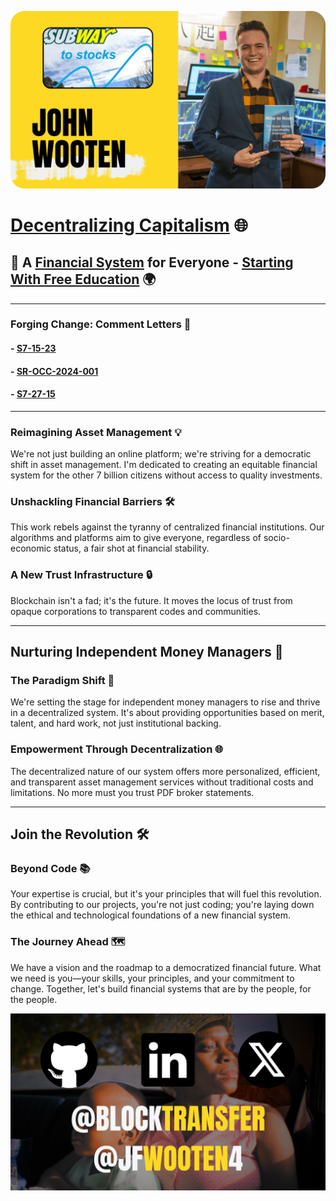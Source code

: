 [![intro](imgs/cover.png)](https://intro.jfwooten4.com)

# [Decentralizing Capitalism](https://www.decentralizingcapitalism.com) 🌐

## 📜 A [Financial System](https://stellar.org) for Everyone - [Starting With Free Education](https://www.ninetonoonsecrets.com/free-book) 🌍

---

### Forging Change: Comment Letters 📄

#### - [S7-15-23](https://wooten.link/EDGAR)
#### - [SR-OCC-2024-001](https://wooten.link/OCC)
#### - [S7-27-15](https://wooten.link/TAR)

---

### Reimagining Asset Management 💡
We're not just building an online platform; we're striving for a democratic shift in asset management. I'm dedicated to creating an equitable financial system for the other 7 billion citizens without access to quality investments.

### Unshackling Financial Barriers 🛠
This work rebels against the tyranny of centralized financial institutions. Our algorithms and platforms aim to give everyone, regardless of socio-economic status, a fair shot at financial stability.

### A New Trust Infrastructure 🔒
Blockchain isn't a fad; it's the future. It moves the locus of trust from opaque corporations to transparent codes and communities.

---

## Nurturing Independent Money Managers 🚀

### The Paradigm Shift 🔄
We're setting the stage for independent money managers to rise and thrive in a decentralized system. It's about providing opportunities based on merit, talent, and hard work, not just institutional backing.

### Empowerment Through Decentralization 🌐
The decentralized nature of our system offers more personalized, efficient, and transparent asset management services without traditional costs and limitations. No more must you trust PDF broker statements.

---

## Join the Revolution 🛠

### Beyond Code 📚
Your expertise is crucial, but it's your principles that will fuel this revolution. By contributing to our projects, you're not just coding; you're laying down the ethical and technological foundations of a new financial system.

### The Journey Ahead 🗺
We have a vision and the roadmap to a democratized financial future. What we need is you—your skills, your principles, and your commitment to change. Together, let's build financial systems that are by the people, for the people.

[![more](imgs/socials.png)](https://youtu.be/dk3AVceraTI)
